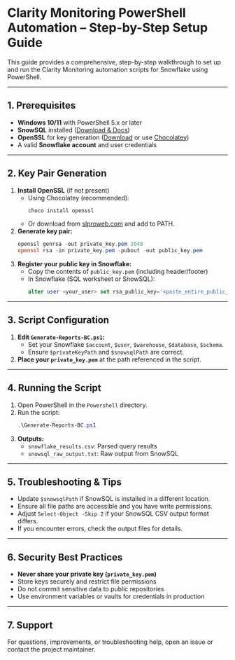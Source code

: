 # Clarity Monitoring PowerShell Automation – Step-by-Step Setup Guide

This guide provides a comprehensive, step-by-step walkthrough to set up and run the Clarity Monitoring automation scripts for Snowflake using PowerShell.

---

## 1. Prerequisites

- **Windows 10/11** with PowerShell 5.x or later
- **SnowSQL** installed ([Download & Docs](https://docs.snowflake.com/en/user-guide/snowsql-install-config))
- **OpenSSL** for key generation ([Download](https://slproweb.com/products/Win32OpenSSL.html) or use [Chocolatey](https://chocolatey.org/install))
- A valid **Snowflake account** and user credentials

---

## 2. Key Pair Generation

1. **Install OpenSSL** (if not present)
   - Using Chocolatey (recommended):
     ```powershell
     choco install openssl
     ```
   - Or download from [slproweb.com](https://slproweb.com/products/Win32OpenSSL.html) and add to PATH.
2. **Generate key pair:**
   ```powershell
   openssl genrsa -out private_key.pem 2048
   openssl rsa -in private_key.pem -pubout -out public_key.pem
   ```
3. **Register your public key in Snowflake:**
   - Copy the contents of `public_key.pem` (including header/footer)
   - In Snowflake (SQL worksheet or SnowSQL):
     ```sql
     alter user <your_user> set rsa_public_key='<paste_entire_public_key_here>';
     ```

---

## 3. Script Configuration

1. **Edit `Generate-Reports-BC.ps1`:**
   - Set your Snowflake `$account`, `$user`, `$warehouse`, `$database`, `$schema`.
   - Ensure `$privateKeyPath` and `$snowsqlPath` are correct.
2. **Place your `private_key.pem`** at the path referenced in the script.

---

## 4. Running the Script

1. Open PowerShell in the `Powershell` directory.
2. Run the script:
   ```powershell
   .\Generate-Reports-BC.ps1
   ```
3. **Outputs:**
   - `snowflake_results.csv`: Parsed query results
   - `snowsql_raw_output.txt`: Raw output from SnowSQL

---

## 5. Troubleshooting & Tips

- Update `$snowsqlPath` if SnowSQL is installed in a different location.
- Ensure all file paths are accessible and you have write permissions.
- Adjust `Select-Object -Skip 2` if your SnowSQL CSV output format differs.
- If you encounter errors, check the output files for details.

---

## 6. Security Best Practices

- **Never share your private key (`private_key.pem`)**
- Store keys securely and restrict file permissions
- Do not commit sensitive data to public repositories
- Use environment variables or vaults for credentials in production

---

## 7. Support

For questions, improvements, or troubleshooting help, open an issue or contact the project maintainer.
